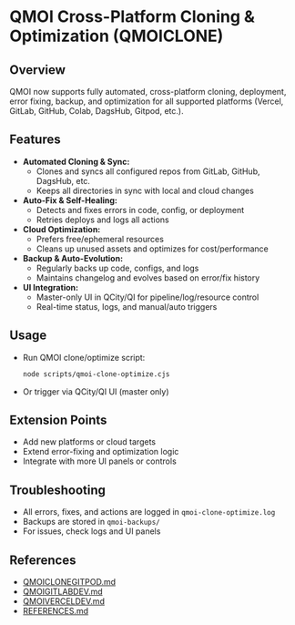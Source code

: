 # QMOI Cross-Platform Cloning & Optimization (QMOICLONE)

## Overview
QMOI now supports fully automated, cross-platform cloning, deployment, error fixing, backup, and optimization for all supported platforms (Vercel, GitLab, GitHub, Colab, DagsHub, Gitpod, etc.).

## Features
- **Automated Cloning & Sync:**
  - Clones and syncs all configured repos from GitLab, GitHub, DagsHub, etc.
  - Keeps all directories in sync with local and cloud changes
- **Auto-Fix & Self-Healing:**
  - Detects and fixes errors in code, config, or deployment
  - Retries deploys and logs all actions
- **Cloud Optimization:**
  - Prefers free/ephemeral resources
  - Cleans up unused assets and optimizes for cost/performance
- **Backup & Auto-Evolution:**
  - Regularly backs up code, configs, and logs
  - Maintains changelog and evolves based on error/fix history
- **UI Integration:**
  - Master-only UI in QCity/QI for pipeline/log/resource control
  - Real-time status, logs, and manual/auto triggers

## Usage
- Run QMOI clone/optimize script:
  ```sh
  node scripts/qmoi-clone-optimize.cjs
  ```
- Or trigger via QCity/QI UI (master only)

## Extension Points
- Add new platforms or cloud targets
- Extend error-fixing and optimization logic
- Integrate with more UI panels or controls

## Troubleshooting
- All errors, fixes, and actions are logged in `qmoi-clone-optimize.log`
- Backups are stored in `qmoi-backups/`
- For issues, check logs and UI panels

## References
- [QMOICLONEGITPOD.md](./QMOICLONEGITPOD.md)
- [QMOIGITLABDEV.md](./QMOIGITLABDEV.md)
- [QMOIVERCELDEV.md](./QMOIVERCELDEV.md)
- [REFERENCES.md](./REFERENCES.md) 
